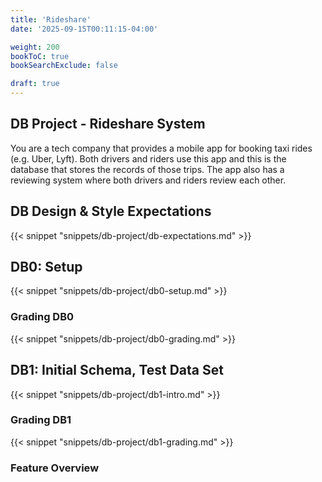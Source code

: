 ```yaml
---
title: 'Rideshare'
date: '2025-09-15T00:11:15-04:00'

weight: 200
bookToC: true
bookSearchExclude: false

draft: true
---
```


## DB Project - Rideshare System

You are a tech company that provides a mobile app for booking taxi rides (e.g. Uber, Lyft). Both drivers and riders use this app and this is the database that stores the records of those trips. The app also has a reviewing system where both drivers and riders review each other.

## DB Design & Style Expectations

{{< snippet "snippets/db-project/db-expectations.md" >}}

## DB0: Setup

{{< snippet "snippets/db-project/db0-setup.md" >}}

### Grading DB0

{{< snippet "snippets/db-project/db0-grading.md" >}}

## DB1: Initial Schema, Test Data Set

{{< snippet "snippets/db-project/db1-intro.md" >}}

### Grading DB1

{{< snippet "snippets/db-project/db1-grading.md" >}}

### Feature Overview